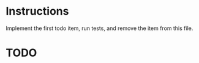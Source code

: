 # Instructions

Implement the first todo item, run tests, and remove the item from this file.

# TODO
